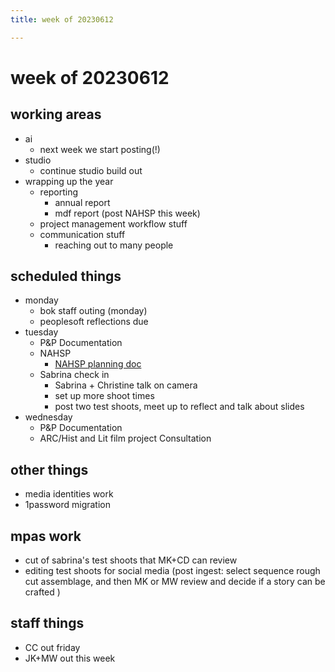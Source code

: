 ```yaml
---
title: week of 20230612

---
```


# week of 20230612
## working areas
* ai
    * next week we start posting(!)
* studio
    * continue studio build out 
* wrapping up the year
    * reporting
        * annual report
        * mdf report (post NAHSP this week)
    * project management workflow stuff
    * communication stuff
        * reaching out to many people
## scheduled things
* monday
    * bok staff outing (monday)
    * peoplesoft reflections due
* tuesday
    * P&P Documentation
    * NAHSP 
        * [NAHSP planning doc](/4tGxcTEnSYW7l_iMkZifkQ)
    * Sabrina check in
        * Sabrina + Christine talk on camera
        * set up more shoot times
        * post two test shoots, meet up to reflect and talk about slides
* wednesday
    * P&P Documentation
    * ARC/Hist and Lit film project Consultation
## other things
* media identities work
* 1password migration
## mpas work
* cut of sabrina's test shoots that MK+CD can review
* editing test shoots for social media (post ingest: select sequence rough cut assemblage, and then MK or MW review and decide if a story can be crafted )
## staff things
* CC out friday
* JK+MW out this week